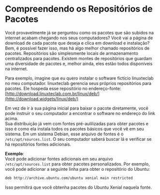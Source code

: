# **Compreendendo os Repositórios de Pacotes**

Você provavelmente já se perguntou como os pacotes que são subidos na internet acabam chegando nos seus computadores? Você vai a página de download de cada pacote que deseja e clica em download e instalação? Bem, é possível fazer isso, mas há algo melhor chamado repositórios de pacotes. Repositórios são simplesmente locais de armazenamento centralizados para pacotes. Existem montes de repositórios que guardam uma diversidade de pacotes e, melhor ainda, eles estão todos disponíveis na internet.

Para exemplo, imagine que eu quero instalar o software fictício linuxteclab no meu computador. linuxteclab gerencia seus próprios repositórios para pacotes. Ele hospeda esse repositório no endereço-fonte: [http://download.linuxteclab.com.br/linux/deb/](http://download.widgets/linux/deb/)

Em vez de ir à sua página inicial para baixar o pacote diretamente, você pode instruir o seu computador a encontrar o software no endereço do link acima.  
Sua distribuição já vem com fontes pré-aulilizadas para obter pacotes e isso é como ela instala todos os pacotes básicos que você vê em seu sistema. Em um sistema Debian, esse arquivo de fontes é o `/etc/apt/sources.list`. O seu computador saberá buscar lá e verificar se há repositórios fontes adicionais.

**Exemplo**:  
Você pode adicionar fontes adicionais em seu arquivo `/etc/apt/sources.list` para obter pacotes personalizados. Por exemplo, você pode adicionar a seguinte linha para obter o repositório do Ubuntu:

```bash
deb http://archive.ubuntu.com/ubuntu xenial main restricted
```

Isso permitirá que você obtenha pacotes do Ubuntu Xenial naquela fonte.
